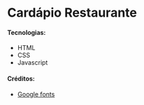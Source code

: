 # Cardápio Restaurante
#### Tecnologias:
- HTML
- CSS
- Javascript

#### Créditos:
- [Google fonts](https://fonts.google.com/specimen/Montserrat)

